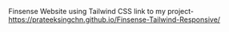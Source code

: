 Finsense Website using Tailwind CSS
link to my project- https://prateeksingchn.github.io/Finsense-Tailwind-Responsive/
